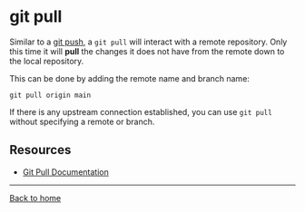 # git pull

Similar to a [git push](./PUSH.md), a `git pull` will interact with a remote repository.  Only this time it will **pull** the changes it does not have from the remote down to the local repository.

This can be done by adding the remote name and branch name:
```
git pull origin main
```
 If there is any upstream connection established, you can use `git pull` without specifying a remote or branch.

 ## Resources

 - [Git Pull Documentation](https://git-scm.com/docs/git-pull)

 ---

 [Back to home](../README.md)
